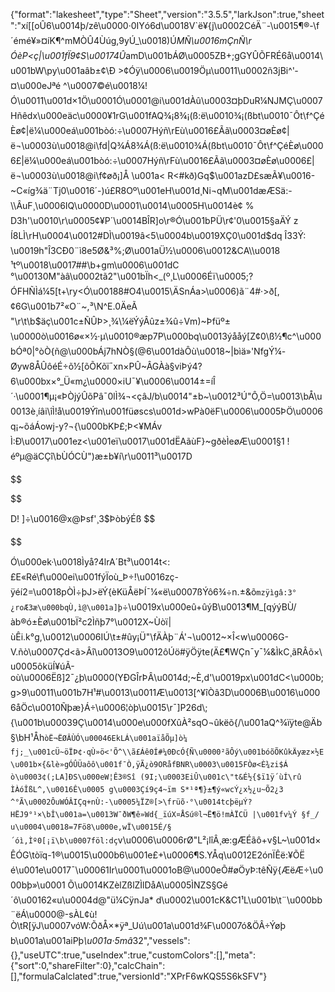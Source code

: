 {"format":"lakesheet","type":"Sheet","version":"3.5.5","larkJson":true,"sheet":"xí[[oÛ6\u0014þ/zê\u0000·0IYó6d\u0018V`ë¥{j\u0002CéÄ¨-\u0015¶®-\f´émé¥»¤í­K¶^mMÒÛ4Ùúg,9yÚ_\u0018)Ú*MÑ\u0016mÇnÑ\rÓèP<ç|\u001fÏ9¢S\u00174Û*amD\u001bÁØ\u0005ZB+;gGYÛÕFRÉ6å\u0014\u001bW\\py\u001aâb±¢\\Ð >¢Óÿ\u0006\u0019Öµ\u0011\u0002ñ3jBi^'­¤\u000eJªé ^\u0007©é\u0018¼!Ó\u0011\u001d×1Ö\u0001Ó\u0001@i\u001dÀû\u0003¤þDuR¼NJMÇ\u0007Hñêdx\u000eäc\u0000¥1rG\u001fAQ¾¡8¾¡(ß:ë\u0010¾¡(ßbt\u0010¯Ôt\f^ÇéÈø¢|ë¼\u000eá\u001bò­ó:÷\u0007Hýñ\rEù\u0016£Ãã\u0003¤øÈø¢|ë¬\u0003ù\u0018@i\fd|Q¾Á8¾Á(ß:ë\u0010¾Á(ßbt\u0010¯Ôt\f^ÇéÈø\u0006£|ë¼\u000eá\u001bò­ó:÷\u0007Hýñ\rFù\u0016£Ãã\u0003¤øÈø\u0006£|ë¬\u0003ù\u0018@i\f¢øð¡]Å \u001a< R<#kð)Gq$\u001azD£sæÃ¥\u0016-~C«íg¾ä¨Tj0\u0016´-)ú£R8Oº\u001eH\u001d­¸Ni¬qM\u001dæÆSä:-\\ÂuF¸\u0006IQ\u0000D\u0001\u0014\u0005H\u0014è¢ %
D3h'\u0010\r\u0005¢¥P´\u0014BÎR]o\r®Ó\u001bPÜ\r¢'0\u0015§aÄÝ z
Í8LÌ\rH\u0004\u0012#DÌ\u0019â<5\u0004b\u0019XÇ0\u001d$dq
Î33Ý:\u0019h\"Î3CÐ0¨ì8e5Ø&³%;Ø\u001aÜ½\u0006\u0012&CA\\\u0018¹tº\u0018\u0017##\b+gm\u0006\u001dC °\u00130M\"àâ\u0002tã2\"\u001bÏh<_(º¸L\u0006Éï\u0005;?ÓFHÑÌá¼5[t+\ry<Ó\u00188#O4\u0015\\ÄSnÁa>\u0006)ã¨4#·>ð[,¢6G\u001b7²«O¨~,³\\N^E.0ÄeÃ \"\r\t\b$äç\u001c±ÑÛÞ>¸¾\\¼ëÝýÂûz±¾û÷Vm)~Þfüº±\u0000ò\u0016ø«×½·µ\u0010®æp7P\u000bq\u0013ýååý[Z¢0\\ß½¶c^\u000bÓª0|°òÒ{ñ@\u000bÁj7hNÒ§(@6\u001dàÔù\u0018~|bìä»'NfgÝ¼-Øyw8ÅÛôéÉ÷õ½[õÕKõï¯xn×PÛ~ÂGÀà§v­iÞý4?6\u000bx×°_Ü«m¿\u0000×iU¯¥\u0006\u0014±=íÎ´·\u0001¶µ¡«ÞÒjýÛõPâ¯0lÌ¾¬<çâJ/b\u0014\"±b~\u0012³Ú\"Ô,Ö=\u0013\bÅ\u0013è¸íâi\\îÌ!å\u0019Ýîn\u001füøscs\u001d>wPà0ëF\u0006\u0005ÞÖ\u0006q¡~õáÁowj-y?¬{\u000bKÞ£;Þ<¥MÁvÌ:Ð\u0017\u001ez<\u001eï\u0017\u001dËAãùF}~gðèÌeøÆ\u0001§1
!éºµ@äCÇî\bÙÓCÙ\")æ±b¥í\r\u0011³\u0017D

$$

$$

D! ]÷\u0016@x@Þsf'¸3$ÞòbýÉß
$$

$$

Ó\u000ek·\u0018Ìyå?4lrA´Bt³\u0014t<:£E«Ré\f\u000ei\u001fýÏoù_Þ÷!\u0016zç-ÿéí­2=\u0018pÒÌ÷þJ>ëÝ{èKüÅëÞÍ¯¼«ë\u0007ßÝô6¾÷n.±&õ`mzÿìgâ:3°¿roÆ3æ\u000bqÙ,ì@\u001a]þ`÷\u0019x\u000eû+ûýB\u0013¶M_[qýýBÙ/àb®ó±Èø\u001bÏ²c2Ìñþ7°\u0012X~Ùòï|ùÊi.k°g,\u0012\u0006IÚ\t±#ûy¡Ü\"\fÄÀþ¨Á'¬\u0012~×Î<w\u0006G-V.ñò\u0007Çd<ã>Âî\u0013O9\u0012ôÚö#ÿÖÿte(Ä£¶WÇn¯y¯¼&ÌkC¸ãRÂõ×\u0005ôküÍ¥úÃ-où\u0006Ëß]2¯¿þ\u0000(YÐGÎrÞÂ\u0014d;~È,d'\u0019px\u001dC<\u000b;g>9\u0011\u001b7H¹#\u0013\u0011Æ\u0013[^¥îÒâ3D\u0006B\u0016\u0006åÖc\u0010Ñþæ}Á÷\u0006¦òþ\u0015\r¯]P26d\\;{\u001b\u00039Ç\u0014\u000e\u000fXûÀ²sqO¬ûkëõ{/\u001aQ^¾ïÿte@Äb§\bH¹Åh`òË¬ËØÂÙÓ\u00046EkLÁ\u001aïåÕµ]ò¼
fj;_\u001cÜ~öÏÞ¢·qÙ»ö<'Õ^\\ã£Áê0Í#¼0ÐcÓ{Ñ\u0000²ãÔý\u001bóõÕKûkÄyæz×½E\u001b×{&lè»gÓÛÜaôô\u001f¯Ò,ÿÃ¿ò9ORåfBNR\u0003\u0015FÒø<È¾zi$Á ò\u0003¢(;LA]ÐS\u000eW¦Ê3®Sî
(9I;\u0003EiÛ\u001c\"t&É½{$ï1ÿ´ùÍ\rû
ÌÀóÎßL^,\u0016Ê\u0005
g\u0003Çí9ç4~ïm
S*¹ª¶}±¶ý«wcÝ¿x½¿u~Õ2¿3 ^°Ã\u0002ÔuWÓÂIÇq+nÙ:-\u0005¼ÏZ®[>\früõ·°\u0014tcþ­ëµÝ?HËJ9°¹×\bÎ\u001a=\u0013W¯ðW¶ê»Wd{_ïúX¤ÅSú®l¬Ë¶ö!mÀÏCÜ
|\u001fv¼Ý §f_/
u\u0004\u0018=7Fö8\u000e,wÏ\u0015É/§´óì,Ìº0[¡ï\b\u0007föl:dç`v\u0006\u0006rØ\"L²¡lîÂ¸æ:gÆÉãô+v§L~\u001d×ÊÓG\tòïq-1®\u0015\u000b6\u001e£+\u0006¶S.YÅq\u0012E2ónÏÊë:¥ÕËé\u001e\u0017¯\u00061Ir\u0001\u0001oB@\u000eÕ#øÖyÞ:têÑÿ{ÆëÆ÷\u000bþ»\u0001 Õ\u0014KZèlZßlZÌlDåA\u0005ÌNZS§Gé´ô\u00162«u\u0004d@\"ü¼CÿnJa* d\u0002\u001cK&C1¹L\u001b\t¨\u000bb¨ëÁ\u0000@-sÀL¢ù!Ò\tR[ÿJ\u0007vóW:ÕðÅ×*ÿª_Uú\u001a\u001d¾F\u0007ó&ÖÂ÷Ýøþ b\u001a\u001aiPþ_\u001a·5mâ_32","vessels":{},"useUTC":true,"useIndex":true,"customColors":[],"meta":{"sort":0,"shareFilter":0},"calcChain":[],"formulaCalclated":true,"versionId":"XPrF6wKQS5S6kSFV"}
